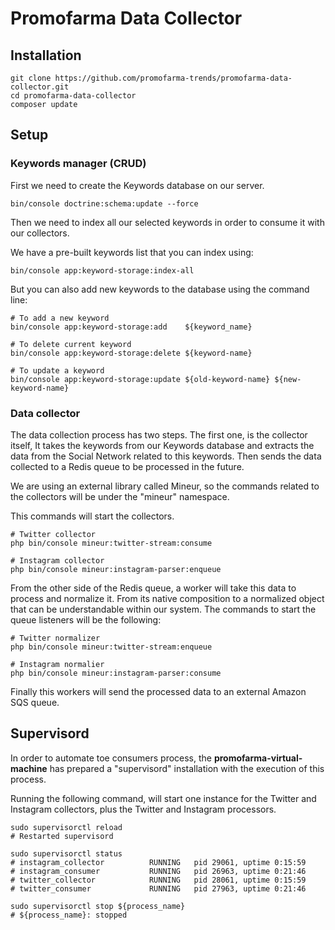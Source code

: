 Promofarma Data Collector
===================

## Installation
```shell
git clone https://github.com/promofarma-trends/promofarma-data-collector.git
cd promofarma-data-collector
composer update
```

## Setup

### Keywords manager (CRUD)
First we need to create the Keywords database on our server.
```shell
bin/console doctrine:schema:update --force
```
Then we need to index all our selected keywords in order to consume
it with our collectors.

We have a pre-built keywords list that you can index using:
```shell
bin/console app:keyword-storage:index-all   
```

But you can also add new keywords to the database using the 
command line:
```shell
# To add a new keyword
bin/console app:keyword-storage:add    ${keyword_name}

# To delete current keyword
bin/console app:keyword-storage:delete ${keyword-name}

# To update a keyword
bin/console app:keyword-storage:update ${old-keyword-name} ${new-keyword-name}
```

### Data collector
The data collection process has two steps. The first one, is the collector itself,
It takes the keywords from our Keywords database and extracts the data from the 
Social Network  related to this keywords. Then sends the data collected to a 
Redis queue to be processed in the future.

We are using an external library called Mineur, so the commands related to the
collectors will be under the "mineur" namespace. 

This commands will start the collectors.
```shell
# Twitter collector
php bin/console mineur:twitter-stream:consume

# Instagram collector
php bin/console mineur:instagram-parser:enqueue
```

From the other side of the Redis queue, a worker will take this data to 
process and normalize it. From its native composition to a normalized 
object that can be understandable within our system. 
The commands to start the queue listeners will be the following:
```shell
# Twitter normalizer
php bin/console mineur:twitter-stream:enqueue

# Instagram normalier
php bin/console mineur:instagram-parser:consume
```

Finally this workers will send the processed data to an external Amazon SQS queue.


## Supervisord
In order to automate toe consumers process, the **promofarma-virtual-machine**
has prepared a "supervisord" installation with the execution of this process.

Running the following command, will start one instance for the Twitter and Instagram 
collectors, plus the Twitter and Instagram processors.

```shell
sudo supervisorctl reload
# Restarted supervisord

sudo supervisorctl status
# instagram_collector          RUNNING   pid 29061, uptime 0:15:59
# instagram_consumer           RUNNING   pid 26963, uptime 0:21:46
# twitter_collector            RUNNING   pid 28061, uptime 0:15:59
# twitter_consumer             RUNNING   pid 27963, uptime 0:21:46

sudo supervisorctl stop ${process_name}
# ${process_name}: stopped
```